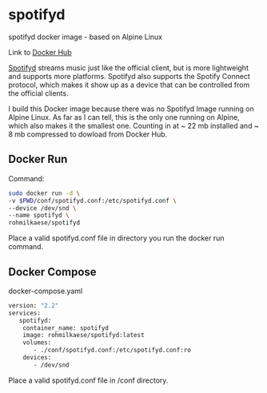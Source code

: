# spotifyd
spotifyd docker image - based on Alpine Linux

Link to [Docker Hub](https://hub.docker.com/r/rohmilkaese/spotifyd)

[Spotifyd](https://github.com/Spotifyd/spotifyd) streams music just like the official client, but is more lightweight and supports more platforms. Spotifyd also supports the Spotify Connect protocol, which makes it show up as a device that can be controlled from the official clients.

I build this Docker image because there was no Spotifyd Image running on Alpine Linux. As far as I can tell, this is the only one running on Alpine, which also makes it the smallest one. Counting in at ~ 22 mb installed and ~ 8 mb compressed to dowload from Docker Hub.

## Docker Run

Command:

```bash
sudo docker run -d \
-v $PWD/conf/spotifyd.conf:/etc/spotifyd.conf \
--device /dev/snd \
--name spotifyd \
rohmilkaese/spotifyd
```
Place a valid spotifyd.conf file in directory you run the docker run command.

## Docker Compose

docker-compose.yaml
```bash
version: "2.2"
services:
   spotifyd:
    container_name: spotifyd
    image: rohmilkaese/spotifyd:latest
    volumes:
       - ./conf/spotifyd.conf:/etc/spotifyd.conf:ro
    devices:
       - /dev/snd
```
Place a valid spotifyd.conf file in /conf directory.
